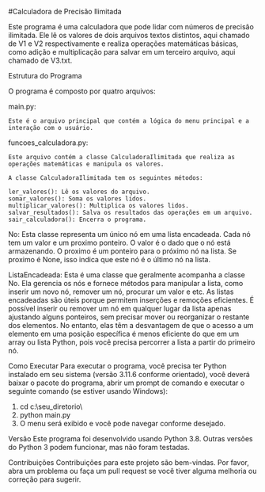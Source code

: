#Calculadora de Precisão Ilimitada

Este programa é uma calculadora que pode lidar com números de precisão ilimitada. Ele lê os valores de dois arquivos textos distintos, aqui chamado de V1 e V2 respectivamente
e realiza operações matemáticas básicas, como adição e multiplicação para salvar em um terceiro arquivo, aqui chamado de V3.txt.

Estrutura do Programa

O programa é composto por quatro arquivos:

main.py: 

	Este é o arquivo principal que contém a lógica do menu principal e a interação com o usuário.

funcoes_calculadora.py: 

	Este arquivo contém a classe CalculadoraIlimitada que realiza as operações matemáticas e manipula os valores.

	A classe CalculadoraIlimitada tem os seguintes métodos:

	ler_valores(): Lê os valores do arquivo.
	somar_valores(): Soma os valores lidos.
	multiplicar_valores(): Multiplica os valores lidos.
	salvar_resultados(): Salva os resultados das operações em um arquivo.
	sair_calculadora(): Encerra o programa.

No: 
	Esta classe representa um único nó em uma lista encadeada. 
	Cada nó tem um valor e um proximo ponteiro. O valor é o dado que o nó está armazenando. 
	O proximo é um ponteiro para o próximo nó na lista. Se proximo é None, isso indica que este nó é o último nó na lista.

ListaEncadeada: 
	Esta é uma classe que geralmente acompanha a classe No. Ela gerencia os nós e fornece métodos para manipular a lista, como inserir um novo nó, remover um nó, 
	procurar um valor e etc. As listas encadeadas são úteis porque permitem inserções e remoções eficientes. 
	É possível inserir ou remover um nó em qualquer lugar da lista apenas ajustando alguns ponteiros, sem precisar mover ou reorganizar o restante dos elementos. 
	No entanto, elas têm a desvantagem de que o acesso a um elemento em uma posição específica é menos eficiente do que em um array ou lista Python, 
	pois você precisa percorrer a lista a partir do primeiro nó.

Como Executar
Para executar o programa, você precisa ter Python instalado em seu sistema (versão 3.11.6 conforme orientado), você deverá baixar o pacote do programa, 
abrir um prompt de comando e executar o seguinte comando (se estiver usando Windows):

1. cd c:\seu_diretorio\
2. python main.py
3. O menu será exibido e você pode navegar conforme desejado.

Versão
Este programa foi desenvolvido usando Python 3.8. Outras versões do Python 3 podem funcionar, mas não foram testadas.

Contribuições
Contribuições para este projeto são bem-vindas. Por favor, abra um problema ou faça um pull request se você tiver alguma melhoria ou correção para sugerir.

